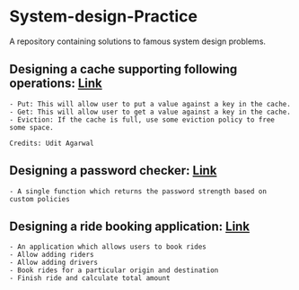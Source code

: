 # System-design-Practice
A repository containing solutions to famous system design problems.


 ##  Designing a cache supporting following operations: [Link](src/main/scala/com/practice/cache)
    - Put: This will allow user to put a value against a key in the cache.
    - Get: This will allow user to get a value against a key in the cache.
    - Eviction: If the cache is full, use some eviction policy to free some space.

    Credits: Udit Agarwal

 ## Designing a password checker: [Link](src/main/scala/com/practice/passwordChecker)
    - A single function which returns the password strength based on custom policies

## Designing a ride booking application: [Link](src/main/scala/com/practice/rideBookingApp)
    - An application which allows users to book rides
    - Allow adding riders
    - Allow adding drivers
    - Book rides for a particular origin and destination
    - Finish ride and calculate total amount
